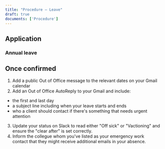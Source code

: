 ```yaml
---
title: "Procedure – Leave"
draft: true
documents: ['Procedure']
---
```


## Application

### Annual leave



## Once confirmed

<!-- Once any leave has been granted you will need to inform your collegues by: -->
1. Add a public Out of Office message to the relevant dates on your Gmail calendar
2. Add an Out of Office AutoReply to your Gmail and include:
 - the first and last day
 - a subject line including when your leave starts and ends
 - who a client should contact if there's something that needs urgent attention
3. Update your status on Slack to read either "Off sick" or "Vactioning" and ensure the "clear after" is set correctly. 
4. Inform the collegue whom you've listed as your emergency work contact that they might receive additional emails in your absence.  
